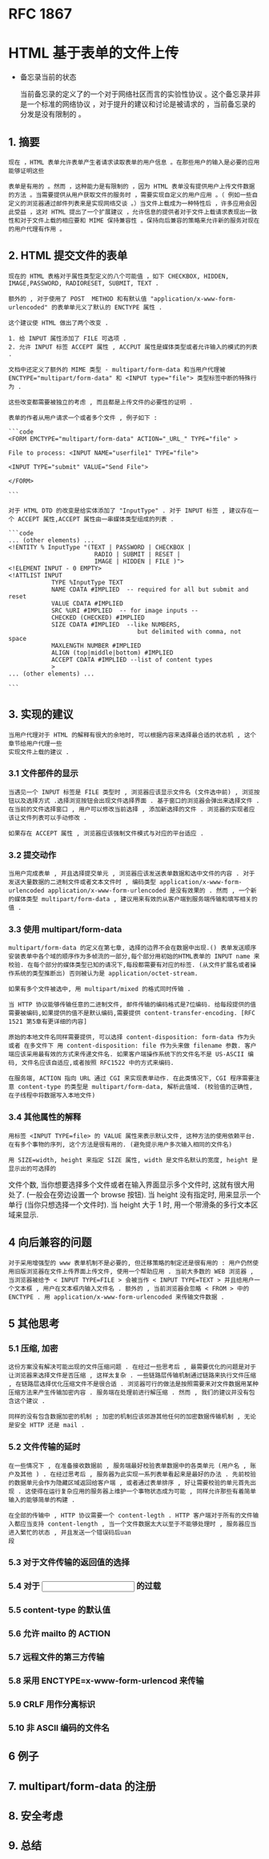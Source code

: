 # RFC 1867  
# HTML 基于表单的文件上传

- 备忘录当前的状态
	
	当前备忘录的定义了的一个对于网络社区而言的实验性协议 。这个备忘录并非是一个标准的网络协议 ，对于提升的建议和讨论是被请求的 ，当前备忘录的分发是没有限制的 。

## 1. 摘要

	现在 ，HTML 表单允许表单产生者请求读取表单的用户信息 。在那些用户的输入是必要的应用能够证明这些

	表单是有用的 。然而 ，这种能力是有限制的 ，因为 HTML 表单没有提供用户上传文件数据的方法 。当需要提供从用户获取文件的服务时 ，需要实现自定义的用户应用 。（ 例如一些自定义的浏览器通过邮件列表来是实现网络交谈 。）当文件上载成为一种特性后 ，许多应用会因此受益 ，这对 HTML 提出了一个扩展建议 ，允许信息的提供者对于文件上载请求表现出一致性和对于文件上载的相应要和 MIME 保持兼容性 。保持向后兼容的策略来允许新的服务对现在的用户代理有作用 。

## 2. HTML 提交文件的表单

	现在的 HTML 表格对于属性类型定义的八个可能值 ，如下 CHECKBOX, HIDDEN, IMAGE,PASSWORD, RADIORESET, SUBMIT, TEXT .

	额外的 , 对于使用了 POST  METHOD 和有默认值 "application/x-www-form-urlencoded" 的表单单元义了默认的 ENCTYPE 属性 .
		
	这个建议使 HTML 做出了两个改变 .
	
	1. 给 INPUT 属性添加了 FILE 可选项 .
	2. 允许 INPUT 标签 ACCEPT 属性 , ACCPUT 属性是媒体类型或者允许输入的模式的列表 .

	文档中还定义了额外的 MIME 类型 - multipart/form-data 和当用户代理被 
	ENCTYPE="multipart/form-data" 和 <INPUT type="file"> 类型标签中断的特殊行为 .

	这些改变都需要被独立的考虑 , 而且都是上传文件的必要性的证明 . 

	表单的作者从用户请求一个或者多个文件 , 例子如下 :
	
	```code
	<FORM EMCTYPE="multipart/form-data" ACTION="_URL_" TYPE="file" >

	File to process: <INPUT NAME="userfile1" TYPE="file">

	<INPUT TYPE="submit" VALUE="Send File">

	</FORM>

	```
	
	对于 HTML DTD 的改变是给实体添加了 "InputType" . 对于 INPUT 标签 , 建议存在一个 ACCEPT 属性,ACCEPT 属性由一串媒体类型组成的列表 .

	```code
	... (other elements) ...
	<!ENTITY % InputType "(TEXT | PASSWORD | CHECKBOX |
							RADIO | SUBMIT | RESET |
							IMAGE | HIDDEN | FILE )">
	<!ELEMENT INPUT - 0 EMPTY>
	<!ATTLIST INPUT
				TYPE %InputType TEXT
				NAME CDATA #IMPLIED  -- required for all but submit and reset
				VALUE CDATA #IMPLIED
				SRC %URI #IMPLIED  -- for image inputs --
				CHECKED (CHECKED) #IMPLIED
				SIZE CDATA #IMPLIED  --like NUMBERS,
										but delimited with comma, not space
				MAXLENGTH NUMBER #IMPLIED
				ALIGN (top|middle|bottom) #IMPLIED
				ACCEPT CDATA #IMPLIED --list of content types
				>
	... (other elements) ...

	```
## 3. 实现的建议
	
	当用户代理对于 HTML 的解释有很大的余地时, 可以根据内容来选择最合适的状态机 , 这个章节给用户代理一些
	实现文件上载的建议 .
	
### 3.1 文件部件的显示 
 
 	当遇见一个 INPUT 标签是 FILE 类型时 , 浏览器应该显示文件名 (文件选中前) , 浏览按钮以及选择方式 .选择浏览按钮会出现文件选择界面 . 基于窗口的浏览器会弹出来选择文件 . 在当前的文件选择窗口 , 用户可以修改当前选择 , 添加新选择的文件 . 浏览器的实现者应该让文件列表可以手动修改 .

	如果存在 ACCEPT 属性 , 浏览器应该强制文件模式与对应的平台适应 .
	
### 3.2 提交动作

 	当用户完成表单 , 并且选择提交单元 , 浏览器应该发送表单数据和选中文件的内容 . 对于发送大量数据的二进制文件或者文本文件时 , 编码类型 application/x-www-form-urlencoded application/x-www-form-urlencoded 是没有效果的 . 然而 , 一个新的媒体类型 multipart/form-data , 建议用来有效的从客户端到服务端传输和填写相关的值 .

### 3.3 使用 multipart/form-data 

	multipart/form-data 的定义在第七章, 选择的边界不会在数据中出现.() 表单发送顺序安装表单中各个域的顺序作为多帧流的一部分,每个部分用初始的HTML表单的 INPUT name 来校验. 在每个部分的媒体类型已知的请况下,每段都需要有对应的标签. (从文件扩展名或者操作系统的类型推断出) 否则被认为是 application/octet-stream. 
		
	如果有多个文件被选中, 用 multipart/mixed 的格式同时传输 .
	
	当 HTTP 协议能够传输任意的二进制文件, 邮件传输的编码格式是7位编码. 给每段提供的值需要被编码,如果提供的值不是默认编码,需要提供 content-transfer-encoding. [RFC 1521 第5章有更详细的内容]
		
	原始的本地文件名同样需要提供, 可以选择 content-disposition: form-data 作为头或者 在多文件下 用 content-disposition: file 作为头来做 filename 参数. 客户端应该采用最有效的方式来传递文件名. 如果客户端操作系统下的文件名不是 US-ASCII 编码, 文件名应该自适应,或者按照 RFC1522 中的方式来编码. 
	
	在服务端, ACTION 指向 URL 通过 CGI 来实现表单动作. 在此类情况下, CGI 程序需要注意 content-type 的类型是 multipart/form-data, 解析此值域. (校验值的正确性, 在子线程中将数据写入本地文件)

### 3.4 其他属性的解释

	用标签 <INPUT TYPE=file> 的 VALUE 属性来表示默认文件, 这种方法的使用依赖平台. 在有多个事物的序列, 这个方法是很有用的. (避免提示用户多次输入相同的文件名) 
		
	用 SIZE=width, height 来指定 SIZE 属性, width 是文件名默认的宽度, height 是显示出的可选择的
文件个数, 当你想要选择多个文件或者在输入界面显示多个文件时, 这就有很大用处了. (一般会在旁边设置一个 browse 按钮). 当 height 没有指定时, 用来显示一个单行 (当你只想选择一个文件时). 当 height 大于 1 时, 用一个带滑条的多行文本区域来显示. 
		
## 4 向后兼容的问题
	
	对于采用增强型的 www 表单机制不是必要的, 但迁移策略的制定还是很有用的 : 用户仍然使用旧版浏览器在文件上传界面上传文件, 使用一个帮助应用 . 当前大多数的 WEB 浏览器 , 当浏览器被给予 < INPUT TYPE=FILE > 会被当作 < INPUT TYPE=TEXT > 并且给用户一个文本框 , 用户在文本框内输入文件名 . 额外的 , 当前浏览器会忽略 < FROM > 中的 ENCTYPE . 用 application/x-www-form-urlencoded 来传输文件数据 . 

## 5 其他思考

### 5.1 压缩, 加密

	这份方案没有解决可能出现的文件压缩问题 . 在经过一些思考后 , 最需要优化的问题是对于让浏览器来选择文件是否压缩 , 这样太复杂 . 一些链路层传输机制通过链路来执行文件压缩 , 在链路层选择优化压缩文件不是很合适 . 浏览器可行的做法是按照需要来对文件数据用某种压缩方法来产生传输加密内容 . 服务端在处理前进行解压缩 . 然而 , 我们的建议并没有包含这个建议 . 

	同样的没有包含数据加密的机制 ; 加密的机制应该郊游其他任何的加密数据传输机制 , 无论是安全 HTTP 还是 mail .

### 5.2 文件传输的延时
		
	在一些情况下 , 在准备接收数据前 , 服务端最好校验表单数据中的各类单元 (用户名 , 账户及其他 ) . 在经过思考后 , 服务器为此实现一系列表单看起来是最好的办法 . 先前校验的数据单元会作为隐藏区域返回给客户端 , 或者通过表单排序 , 好让需要校验的单元首先出现 . 这使得在运行复杂应用的服务器上维护一个事物状态成为可能 , 同样允许那些有着简单输入的能够简单的构建 . 

	在全部的传输中 , HTTP 协议需要一个 content-legth . HTTP 客户端对于所有的文件输入都应当支持 content-length , 当一个文件数据太大以至于不能够处理时 , 服务器应当进入繁忙的状态 , 并且发送一个错误码后uan 
	段

### 5.3 对于文件传输的返回值的选择

### 5.4 对于 <INPUT> 的过载

### 5.5 content-type 的默认值

### 5.6 允许 mailto 的 ACTION 

### 5.7 远程文件的第三方传输

### 5.8 采用 ENCTYPE=x-www-form-urlencod 来传输

### 5.9 CRLF 用作分离标识

### 5.10 非 ASCII 编码的文件名

## 6 例子

## 7. multipart/form-data 的注册

## 8. 安全考虑

## 9. 总结

